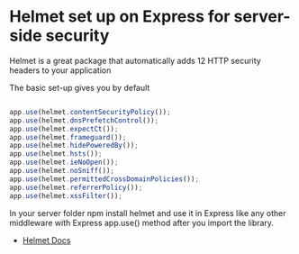 # Helmet set up on Express for server-side security


Helmet is a great package that automatically adds 12 HTTP security headers to your application 

The basic set-up gives you by default

```JavaScript

app.use(helmet.contentSecurityPolicy());
app.use(helmet.dnsPrefetchControl());
app.use(helmet.expectCt());
app.use(helmet.frameguard());
app.use(helmet.hidePoweredBy());
app.use(helmet.hsts());
app.use(helmet.ieNoOpen());
app.use(helmet.noSniff());
app.use(helmet.permittedCrossDomainPolicies());
app.use(helmet.referrerPolicy());
app.use(helmet.xssFilter());

```

In your server folder npm install helmet and use it in Express like any other middleware with Express app.use() method after you import the library.

- [Helmet Docs](helmetjs.github.io)

